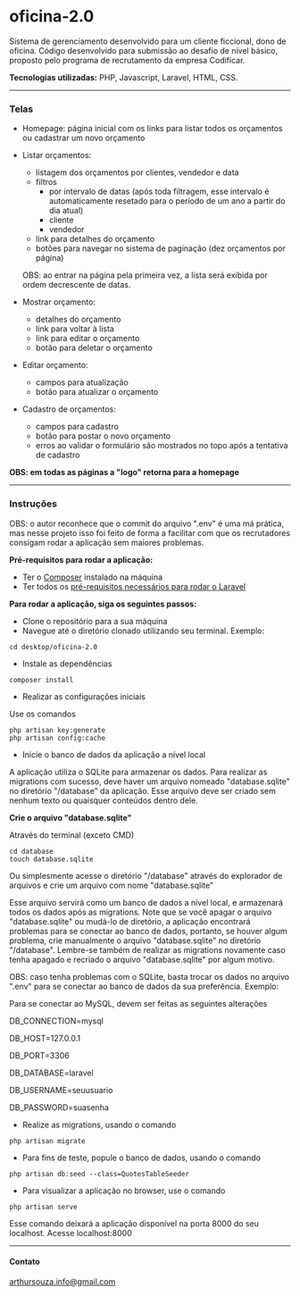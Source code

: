 # oficina-2.0
Sistema de gerenciamento desenvolvido para um cliente ficcional, dono de oficina. Código desenvolvido para submissão ao desafio de nível básico, proposto pelo programa de recrutamento da empresa Codificar.


**Tecnologias utilizadas:** PHP, Javascript, Laravel, HTML, CSS.

---
### Telas

- Homepage: página inicial com os links para listar todos os orçamentos ou cadastrar um novo orçamento

- Listar orçamentos: 
  - listagem dos orçamentos por clientes, vendedor e data
  - filtros
    - por intervalo de datas (após toda filtragem, esse intervalo é automaticamente resetado para o período de um ano a partir do dia atual)
    - cliente
    - vendedor
  - link para detalhes do orçamento
  - botões para navegar no sistema de paginação (dez orçamentos por página)
  
  OBS: ao entrar na página pela primeira vez, a lista será exibida por ordem decrescente de datas.
  
- Mostrar orçamento:
  - detalhes do orçamento
  - link para voltar à lista
  - link para editar o orçamento
  - botão para deletar o orçamento
  
- Editar orçamento: 
  - campos para atualização
  - botão para atualizar o orçamento
  
- Cadastro de orçamentos: 
  - campos para cadastro
  - botão para postar o novo orçamento 
  - erros ao validar o formulário são mostrados no topo após a tentativa de cadastro

**OBS: em todas as páginas a "logo" retorna para a homepage**

---
### Instruções

OBS: o autor reconhece que o commit do arquivo ".env" é uma má prática, mas nesse projeto isso foi feito de forma a facilitar com que os recrutadores consigam rodar a aplicação sem maiores problemas.

**Pré-requisitos para rodar a aplicação:**
- Ter o [Composer](https://getcomposer.org/) instalado na máquina
- Ter todos os [pré-requisitos necessários para rodar o Laravel](https://laravel.com/docs/7.x#server-requirements)

**Para rodar a aplicação, siga os seguintes passos:**
- Clone o repositório para a sua máquina
- Navegue até o diretório clonado utilizando seu terminal. Exemplo:
```console
cd desktop/oficina-2.0
```
- Instale as dependências
```console
composer install
```

- Realizar as configurações iniciais

Use os comandos
```console
php artisan key:generate
php artisan config:cache
```

- Inicie o banco de dados da aplicação a nível local

A aplicação utiliza o SQLite para armazenar os dados. Para realizar as migrations com sucesso, deve haver um arquivo nomeado "database.sqlite" no diretório "/database" da aplicação. Esse arquivo deve ser criado sem nenhum texto ou quaisquer conteúdos dentro dele.

**Crie o arquivo "database.sqlite"**

Através do terminal (exceto CMD)
```console
cd database
touch database.sqlite
```

Ou simplesmente acesse o diretório "/database" através do explorador de arquivos e crie um arquivo com nome "database.sqlite"

Esse arquivo servirá como um banco de dados a nível local, e armazenará todos os dados após as migrations. Note que se você apagar o arquivo "database.sqlite" ou mudá-lo de diretório, a aplicação encontrará problemas para se conectar ao banco de dados, portanto, se houver algum problema, crie manualmente o arquivo "database.sqlite" no diretório "/database". Lembre-se também de realizar as migrations novamente caso tenha apagado e recriado o arquivo "database.sqlite" por algum motivo.

OBS: caso tenha problemas com o SQLite, basta trocar os dados no arquivo ".env" para se conectar ao banco de dados da sua preferência. Exemplo:

Para se conectar ao MySQL, devem ser feitas as seguintes alterações


DB_CONNECTION=mysql

DB_HOST=127.0.0.1

DB_PORT=3306

DB_DATABASE=laravel

DB_USERNAME=seuusuario

DB_PASSWORD=suasenha



- Realize as migrations, usando o comando
```console
php artisan migrate
```

- Para fins de teste, popule o banco de dados, usando o comando
```console
php artisan db:seed --class=QuotesTableSeeder
```

- Para visualizar a aplicação no browser, use o comando
```console
php artisan serve
```
Esse comando deixará a aplicação disponível na porta 8000 do seu localhost.
Acesse localhost:8000

---
#### Contato
arthursouza.info@gmail.com
